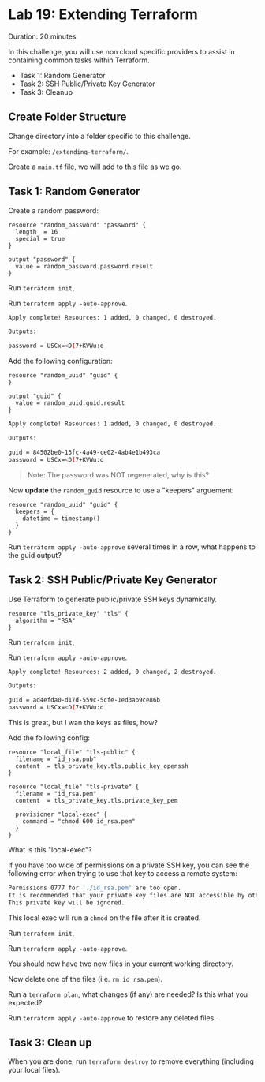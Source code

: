 # Lab 19: Extending Terraform

Duration: 20 minutes

In this challenge, you will use non cloud specific providers to assist in containing common tasks within Terraform.

- Task 1: Random Generator
- Task 2: SSH Public/Private Key Generator
- Task 3: Cleanup

## Create Folder Structure

Change directory into a folder specific to this challenge.

For example: `/extending-terraform/`.

Create a  `main.tf` file, we will add to this file as we go.

## Task 1: Random Generator

Create a random password:

```hcl
resource "random_password" "password" {
  length  = 16
  special = true
}

output "password" {
  value = random_password.password.result
}
```

Run `terraform init`,

Run `terraform apply -auto-approve`.

```sh
Apply complete! Resources: 1 added, 0 changed, 0 destroyed.

Outputs:

password = USCx=<D(7+KVWu:o
```

Add the following configuration:

```hcl
resource "random_uuid" "guid" {
}

output "guid" {
  value = random_uuid.guid.result
}
```

```sh
Apply complete! Resources: 1 added, 0 changed, 0 destroyed.

Outputs:

guid = 84502be0-13fc-4a49-ce02-4ab4e1b493ca
password = USCx=<D(7+KVWu:o
```

> Note: The password was NOT regenerated, why is this?


Now **update** the `random_guid` resource to use a "keepers" arguement:

```hcl
resource "random_uuid" "guid" {
  keepers = {
    datetime = timestamp()
  }
}
```

Run `terraform apply -auto-approve` several times in a row, what happens to the guid output?

## Task 2: SSH Public/Private Key Generator

Use Terraform to generate public/private SSH keys dynamically.

```hcl
resource "tls_private_key" "tls" {
  algorithm = "RSA"
}
```

Run `terraform init`,

Run `terraform apply -auto-approve`.

```sh
Apply complete! Resources: 2 added, 0 changed, 2 destroyed.

Outputs:

guid = ad4efda0-d17d-559c-5cfe-1ed3ab9ce86b
password = USCx=<D(7+KVWu:o
```

This is great, but I wan the keys as files, how?

Add the following config:

```hcl
resource "local_file" "tls-public" {
  filename = "id_rsa.pub"
  content  = tls_private_key.tls.public_key_openssh
}

resource "local_file" "tls-private" {
  filename = "id_rsa.pem"
  content  = tls_private_key.tls.private_key_pem

  provisioner "local-exec" {
    command = "chmod 600 id_rsa.pem"
  }
}
```

What is this "local-exec"?

If you have too wide of permissions on a private SSH key, you can see the following error when trying to use that key to access a remote system:

```sh
Permissions 0777 for './id_rsa.pem' are too open.
It is recommended that your private key files are NOT accessible by others.
This private key will be ignored.
```

This local exec will run a `chmod` on the file after it is created.

Run `terraform init`,

Run `terraform apply -auto-approve`.

You should now have two new files in your current working directory.

Now delete one of the files (i.e. `rm id_rsa.pem`).

Run a `terraform plan`, what changes (if any) are needed? Is this what you expected?

Run `terraform apply -auto-approve` to restore any deleted files.

## Task 3: Clean up

When you are done, run `terraform destroy` to remove everything (including your local files).
